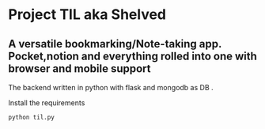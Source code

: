 # Project TIL aka Shelved

## A versatile bookmarking/Note-taking app. Pocket,notion and everything rolled into one with browser and mobile support

The backend written in python with flask and mongodb as DB . 

Install the requirements

`python til.py`